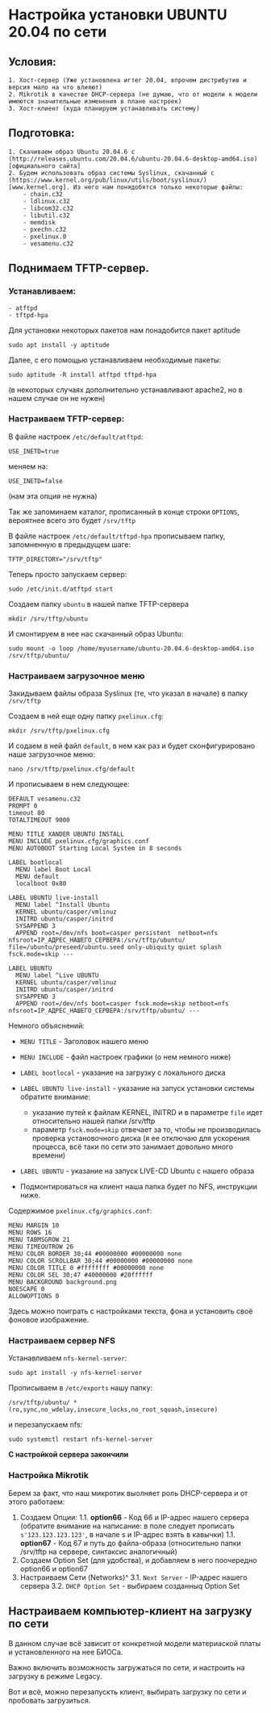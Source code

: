 # Настройка установки UBUNTU 20.04 по сети

## Условия:

    1. Хост-сервер (Уже установлена игтег 20.04, впрочем дистрибутив и версия мало на что влияют)
    2. Mikrotik в качестве DHCP-сервера (не думаю, что от модели к модели имеются значительные изменения в плане настроек)
    3. Хост-клиент (куда планируем устанавливать систему)

## Подготовка:

    1. Скачиваем образ Ubuntu 20.04.6 с (http://releases.ubuntu.com/20.04.6/ubuntu-20.04.6-desktop-amd64.iso)[официального сайта]
    2. Будем использовать образ системы Syslinux, скачанный с (https://www.kernel.org/pub/linux/utils/boot/syslinux/)[www.kernel.org]. Из него нам понядобятся только некоторые файлы:
        - chain.c32
        - ldlinux.c32
        - libcom32.c32
        - libutil.c32
        - memdisk
        - pxechn.c32
        - pxelinux.0
        - vesamenu.c32

## Поднимаем TFTP-сервер. 
### Устанавливаем:
    - atftpd
    - tftpd-hpa

Для установки некоторых пакетов нам понадобится пакет aptitude
```
sudo apt install -y aptitude
```

Далее, с его помощью устанавливаем необходимые пакеты:

```
sudo aptitude -R install atftpd tftpd-hpa
```
(в некоторых случаях дополнительно устанавливают apache2, но в нашем случае он не нужен)

### Настраиваем TFTP-сервер:
В файле настроек `/etc/default/atftpd`:

```
USE_INETD=true
```
меняем на:
```
USE_INETD=false
```
(нам эта опция не нужна)

Так же запоминаем каталог, прописанный в конце строки `OPTIONS`, вероятнее всего это будет `/srv/tftp`


В файле настроек `/etc/default/tftpd-hpa` прописываем папку, запомненную в предыдущем шаге:
```
TFTP_DIRECTORY="/srv/tftp"
```

Теперь просто запускаем сервер:
```
sudo /etc/init.d/atftpd start
```


Создаем папку `ubuntu` в нашей папке TFTP-сервера
```
mkdir /srv/tftp/ubuntu
```

И смонтируем в нее нас скачанный образ Ubuntu:
```
sudo mount -o loop /home/myusername/ubuntu-20.04.6-desktop-amd64.iso /srv/tftp/ubuntu/
```

### Настраиваем загрузочное меню

Закидываем файлы образа Syslinux (те, что указал в начале) в папку `/srv/tftp`

Создаем в ней еще одну папку `pxelinux.cfg`:
```
mkdir /srv/tftp/pxelinux.cfg
```

И содаем в ней файл `default`, в нем как раз и будет сконфигурировано наше загрузочное меню:
```
nano /srv/tftp/pxelinux.cfg/default
```
И прописываем в нем следующее:
```
DEFAULT vesamenu.c32
PROMPT 0
timeout 80
TOTALTIMEOUT 9000

MENU TITLE XANDER UBUNTU INSTALL
MENU INCLUDE pxelinux.cfg/graphics.conf
MENU AUTOBOOT Starting Local System in 8 seconds

LABEL bootlocal
  MENU label Boot Local
  MENU default
  localboot 0x80

LABEL UBUNTU live-install
  MENU label ^Install Ubuntu
  KERNEL ubuntu/casper/vmlinuz
  INITRD ubuntu/casper/initrd
  SYSAPPEND 3
  APPEND root=/dev/nfs boot=casper persistent  netboot=nfs nfsroot=IP_АДРЕС_НАШЕГО_СЕРВЕРА:/srv/tftp/ubuntu/ file=/ubuntu/preseed/ubuntu.seed only-ubiquity quiet splash fsck.mode=skip ---

LABEL UBUNTU
  MENU label ^Live UBUNTU
  KERNEL ubuntu/casper/vmlinuz
  INITRD ubuntu/casper/initrd
  SYSAPPEND 3
  APPEND root=/dev/nfs boot=casper fsck.mode=skip netboot=nfs nfsroot=IP_АДРЕС_НАШЕГО_СЕРВЕРА:/srv/tftp/ubuntu/ ---
```

Немного объяснений:
- `MENU TITLE` - Заголовок нашего меню
- `MENU INCLUDE` - файл настроек графики (о нем немного ниже)
- `LABEL bootlocal` - указание на загрузку с локального диска
- `LABEL UBUNTU live-install` - указание на запуск установки системы
    обратите внимание: 
    - указание путей к файлам KERNEL, INITRD и в параметре `file` идет относительно нашей папки /srv/tftp
    - параметр `fsck.mode=skip` отвечает за то, чтобы не производилась проверка установочного диска (я ее отключаю для ускорения процесса, всё таки по сети это занимает довольно много времени)
- `LABEL UBUNTU` - указание на запуск LIVE-CD Ubuntu с нашего образа

- Подмонтироваться на клиент наша папка будет по NFS, инструкции ниже.

Содержимое `pxelinux.cfg/graphics.conf`:
```
MENU MARGIN 10
MENU ROWS 16
MENU TABMSGROW 21
MENU TIMEOUTROW 26
MENU COLOR BORDER 30;44 #00000000 #00000000 none
MENU COLOR SCROLLBAR 30;44 #00000000 #00000000 none
MENU COLOR TITLE 0 #ffffffff #00000000 none
MENU COLOR SEL 30;47 #40000000 #20ffffff
MENU BACKGROUND background.png
NOESCAPE 0
ALLOWOPTIONS 0
```
Здесь можно поиграть с настройками текста, фона и установить своё фоновое изображение.

### Настраиваем сервер NFS

Устанавливаем `nfs-kernel-server`:
```
sudo apt install -y nfs-kernel-server
```

Прописываем в `/etc/exports` нашу папку:
```
/srv/tftp/ubuntu/ *(ro,sync,no_wdelay,insecure_locks,no_root_squash,insecure)
```
и перезапускаем nfs:
```
sudo systemctl restart nfs-kernel-server
```

**С настройкой сервера закончили**

### Настройка Mikrotik

Берем за факт, что наш микротик выолняет роль DHCP-сервера и от этого работаем:

1. Создаем Опции:
    1.1. **option66** - Код 66 и IP-адрес нашего сервера (обратите внимание на написание: в поле следует прописать `s'123.123.123.123'`, в начале s и IP-адрес взять в кавычки)
    1.1. **option67** - Код 67 и путь до файла-образа (относительно папки /srv/tftp на сервере, синтаксис аналогичный)
2. Создаем Option Set (для  удобства), и добавляем в него поочередно option66 и option67
3. Настраиваем Сети (Networks)^
    3.1. `Next Server` - IP-адрес нашего сервера
    3.2. `DHCP Option Set` - выбираем созданныq Option Set


## Настраиваем компьютер-клиент на загрузку по сети
В данном случае всё зависит от конкретной модели материаской платы и установленного на нее БИОСа.

Важно включить возможность загружаться по сети, и настроить на загрузку в режиме Legacy.

Вот и всё, можно перезапускть клиент, выбирать загрузку по сети и пробовать загрузиться.
